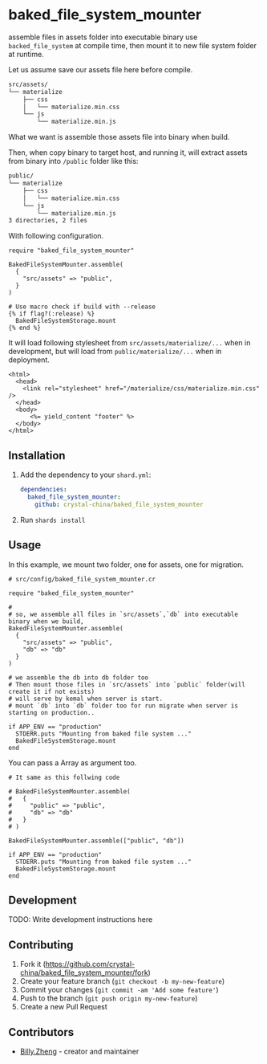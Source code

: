 # baked_file_system_mounter

assemble files in assets folder into executable binary use `backed_file_system` at compile time, then mount it to new file system folder at runtime. 

Let us assume save our assets file here before compile.


```sh
src/assets/
└── materialize
    ├── css
    │   └── materialize.min.css
    └── js
        └── materialize.min.js
```

What we want is assemble those assets file into binary when build.

Then, when copy binary to target host, and running it, will extract assets from binary into `/public` folder like this:

```sh
public/
└── materialize
    ├── css
    │   └── materialize.min.css
    └── js
        └── materialize.min.js
3 directories, 2 files
```

With following configuration.

```crystal
require "baked_file_system_mounter"

BakedFileSystemMounter.assemble(
  {
    "src/assets" => "public",
  }
)

# Use macro check if build with --release
{% if flag?(:release) %}
  BakedFileSystemStorage.mount
{% end %}
```

It will load following stylesheet from `src/assets/materialize/...` when in development, but will load from `public/materialize/...` when in deployment.

```erb
<html>
  <head>
    <link rel="stylesheet" href="/materialize/css/materialize.min.css" />
  </head>
  <body>
      <%= yield_content "footer" %>
  </body>
</html>
```

## Installation

1. Add the dependency to your `shard.yml`:

   ```yaml
   dependencies:
     baked_file_system_mounter:
       github: crystal-china/baked_file_system_mounter
   ```

2. Run `shards install`

## Usage

In this example, we mount two folder, one for assets, one for migration.

```crystal
# src/config/baked_file_system_mounter.cr

require "baked_file_system_mounter"

#
# so, we assemble all files in `src/assets`,`db` into executable binary when we build,
BakedFileSystemMounter.assemble(
  {
    "src/assets" => "public",
    "db" => "db"
  }
)

# we assemble the db into db folder too
# Then mount those files in `src/assets` into `public` folder(will create it if not exists)
# will serve by kemal when server is start.
# mount `db` into `db` folder too for run migrate when server is starting on production..

if APP_ENV == "production"
  STDERR.puts "Mounting from baked file system ..."
  BakedFileSystemStorage.mount
end

```

You can pass a Array as argument too.

```crystal
# It same as this follwing code

# BakedFileSystemMounter.assemble(
#   {
#     "public" => "public",
#     "db" => "db"
#   }
# )

BakedFileSystemMounter.assemble(["public", "db"])

if APP_ENV == "production" 
  STDERR.puts "Mounting from baked file system ..."
  BakedFileSystemStorage.mount
end

```

## Development

TODO: Write development instructions here

## Contributing

1. Fork it (<https://github.com/crystal-china/baked_file_system_mounter/fork>)
2. Create your feature branch (`git checkout -b my-new-feature`)
3. Commit your changes (`git commit -am 'Add some feature'`)
4. Push to the branch (`git push origin my-new-feature`)
5. Create a new Pull Request

## Contributors

- [Billy.Zheng](https://github.com/zw963) - creator and maintainer
